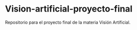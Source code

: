 # Vision-artificial-proyecto-final
Repositorio para el proyecto final de la materia Visión Artificial.
